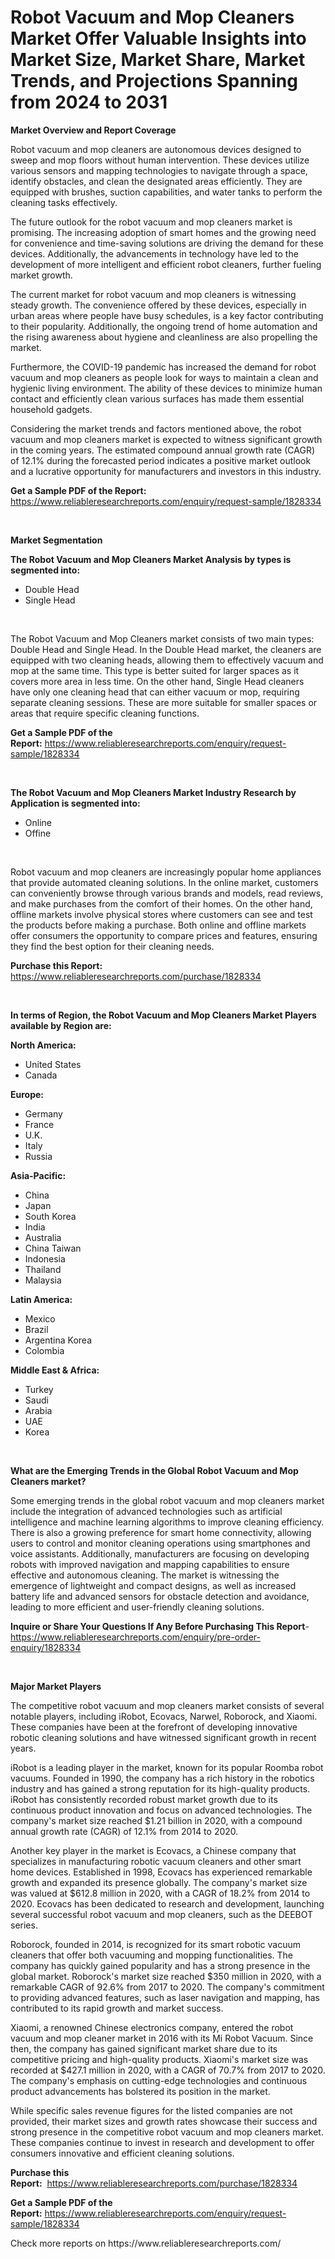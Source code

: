 <p><h1>Robot Vacuum and Mop Cleaners Market Offer Valuable Insights into Market Size, Market Share, Market Trends, and Projections Spanning from 2024 to 2031</h1></p><p><strong>Market Overview and Report Coverage</strong></p>
<p><p>Robot vacuum and mop cleaners are autonomous devices designed to sweep and mop floors without human intervention. These devices utilize various sensors and mapping technologies to navigate through a space, identify obstacles, and clean the designated areas efficiently. They are equipped with brushes, suction capabilities, and water tanks to perform the cleaning tasks effectively.</p><p>The future outlook for the robot vacuum and mop cleaners market is promising. The increasing adoption of smart homes and the growing need for convenience and time-saving solutions are driving the demand for these devices. Additionally, the advancements in technology have led to the development of more intelligent and efficient robot cleaners, further fueling market growth.</p><p>The current market for robot vacuum and mop cleaners is witnessing steady growth. The convenience offered by these devices, especially in urban areas where people have busy schedules, is a key factor contributing to their popularity. Additionally, the ongoing trend of home automation and the rising awareness about hygiene and cleanliness are also propelling the market.</p><p>Furthermore, the COVID-19 pandemic has increased the demand for robot vacuum and mop cleaners as people look for ways to maintain a clean and hygienic living environment. The ability of these devices to minimize human contact and efficiently clean various surfaces has made them essential household gadgets.</p><p>Considering the market trends and factors mentioned above, the robot vacuum and mop cleaners market is expected to witness significant growth in the coming years. The estimated compound annual growth rate (CAGR) of 12.1% during the forecasted period indicates a positive market outlook and a lucrative opportunity for manufacturers and investors in this industry.</p></p>
<p><strong>Get a Sample PDF of the Report:</strong> <a href="https://www.reliableresearchreports.com/enquiry/request-sample/1828334">https://www.reliableresearchreports.com/enquiry/request-sample/1828334</a></p>
<p>&nbsp;</p>
<p><strong>Market Segmentation</strong></p>
<p><strong>The Robot Vacuum and Mop Cleaners Market Analysis by types is segmented into:</strong></p>
<p><ul><li>Double Head</li><li>Single Head</li></ul></p>
<p>&nbsp;</p>
<p><p>The Robot Vacuum and Mop Cleaners market consists of two main types: Double Head and Single Head. In the Double Head market, the cleaners are equipped with two cleaning heads, allowing them to effectively vacuum and mop at the same time. This type is better suited for larger spaces as it covers more area in less time. On the other hand, Single Head cleaners have only one cleaning head that can either vacuum or mop, requiring separate cleaning sessions. These are more suitable for smaller spaces or areas that require specific cleaning functions.</p></p>
<p><strong>Get a Sample PDF of the Report:</strong>&nbsp;<a href="https://www.reliableresearchreports.com/enquiry/request-sample/1828334">https://www.reliableresearchreports.com/enquiry/request-sample/1828334</a></p>
<p>&nbsp;</p>
<p><strong>The Robot Vacuum and Mop Cleaners Market Industry Research by Application is segmented into:</strong></p>
<p><ul><li>Online</li><li>Offine</li></ul></p>
<p>&nbsp;</p>
<p><p>Robot vacuum and mop cleaners are increasingly popular home appliances that provide automated cleaning solutions. In the online market, customers can conveniently browse through various brands and models, read reviews, and make purchases from the comfort of their homes. On the other hand, offline markets involve physical stores where customers can see and test the products before making a purchase. Both online and offline markets offer consumers the opportunity to compare prices and features, ensuring they find the best option for their cleaning needs.</p></p>
<p><strong>Purchase this Report:</strong>&nbsp; <a href="https://www.reliableresearchreports.com/purchase/1828334">https://www.reliableresearchreports.com/purchase/1828334</a></p>
<p>&nbsp;</p>
<p><strong>In terms of Region, the Robot Vacuum and Mop Cleaners Market Players available by Region are:</strong></p>
<p>
    <p> <strong> North America: </strong>
        <ul>
            <li>United States</li>
            <li>Canada</li>
        </ul>
        </p> 
    <p> <strong> Europe: </strong>
        <ul>
            <li>Germany</li>
            <li>France</li>
            <li>U.K.</li>
            <li>Italy</li>
            <li>Russia</li>
        </ul>
        </p> 
    <p> <strong> Asia-Pacific: </strong>
        <ul>
            <li>China</li>
            <li>Japan</li>
            <li>South Korea</li>
            <li>India</li>
            <li>Australia</li>
            <li>China Taiwan</li>
            <li>Indonesia</li>
            <li>Thailand</li>
            <li>Malaysia</li>
        </ul>
        </p> 
    <p> <strong> Latin America: </strong>
        <ul>
            <li>Mexico</li>
            <li>Brazil</li>
            <li>Argentina Korea</li>
            <li>Colombia</li>
        </ul>
        </p> 
    <p> <strong> Middle East & Africa: </strong>
        <ul>
            <li>Turkey</li>
            <li>Saudi</li>
            <li>Arabia</li>
            <li>UAE</li>
            <li>Korea</li>
        </ul>
    </p>
    </p>
<p>&nbsp;</p>
<p><strong>What are the Emerging Trends in the Global Robot Vacuum and Mop Cleaners market?</strong></p>
<p><p>Some emerging trends in the global robot vacuum and mop cleaners market include the integration of advanced technologies such as artificial intelligence and machine learning algorithms to improve cleaning efficiency. There is also a growing preference for smart home connectivity, allowing users to control and monitor cleaning operations using smartphones and voice assistants. Additionally, manufacturers are focusing on developing robots with improved navigation and mapping capabilities to ensure effective and autonomous cleaning. The market is witnessing the emergence of lightweight and compact designs, as well as increased battery life and advanced sensors for obstacle detection and avoidance, leading to more efficient and user-friendly cleaning solutions.</p></p>
<p><strong>Inquire or Share Your Questions If Any Before Purchasing This Report</strong>- <a href="https://www.reliableresearchreports.com/enquiry/pre-order-enquiry/1828334">https://www.reliableresearchreports.com/enquiry/pre-order-enquiry/1828334</a></p>
<p>&nbsp;</p>
<p><strong>Major Market Players</strong></p>
<p><p>The competitive robot vacuum and mop cleaners market consists of several notable players, including iRobot, Ecovacs, Narwel, Roborock, and Xiaomi. These companies have been at the forefront of developing innovative robotic cleaning solutions and have witnessed significant growth in recent years.</p><p>iRobot is a leading player in the market, known for its popular Roomba robot vacuums. Founded in 1990, the company has a rich history in the robotics industry and has gained a strong reputation for its high-quality products. iRobot has consistently recorded robust market growth due to its continuous product innovation and focus on advanced technologies. The company's market size reached $1.21 billion in 2020, with a compound annual growth rate (CAGR) of 12.1% from 2014 to 2020.</p><p>Another key player in the market is Ecovacs, a Chinese company that specializes in manufacturing robotic vacuum cleaners and other smart home devices. Established in 1998, Ecovacs has experienced remarkable growth and expanded its presence globally. The company's market size was valued at $612.8 million in 2020, with a CAGR of 18.2% from 2014 to 2020. Ecovacs has been dedicated to research and development, launching several successful robot vacuum and mop cleaners, such as the DEEBOT series.</p><p>Roborock, founded in 2014, is recognized for its smart robotic vacuum cleaners that offer both vacuuming and mopping functionalities. The company has quickly gained popularity and has a strong presence in the global market. Roborock's market size reached $350 million in 2020, with a remarkable CAGR of 92.6% from 2017 to 2020. The company's commitment to providing advanced features, such as laser navigation and mapping, has contributed to its rapid growth and market success.</p><p>Xiaomi, a renowned Chinese electronics company, entered the robot vacuum and mop cleaner market in 2016 with its Mi Robot Vacuum. Since then, the company has gained significant market share due to its competitive pricing and high-quality products. Xiaomi's market size was recorded at $427.1 million in 2020, with a CAGR of 70.7% from 2017 to 2020. The company's emphasis on cutting-edge technologies and continuous product advancements has bolstered its position in the market.</p><p>While specific sales revenue figures for the listed companies are not provided, their market sizes and growth rates showcase their success and strong presence in the competitive robot vacuum and mop cleaners market. These companies continue to invest in research and development to offer consumers innovative and efficient cleaning solutions.</p></p>
<p><strong>Purchase this Report:</strong>&nbsp;&nbsp;<a href="https://www.reliableresearchreports.com/purchase/1828334">https://www.reliableresearchreports.com/purchase/1828334</a></p>
<p></p>
<p><strong>Get a Sample PDF of the Report:</strong>&nbsp;<a href="https://www.reliableresearchreports.com/enquiry/request-sample/1828334">https://www.reliableresearchreports.com/enquiry/request-sample/1828334</a></p>
<p>Check more reports on https://www.reliableresearchreports.com/</p>